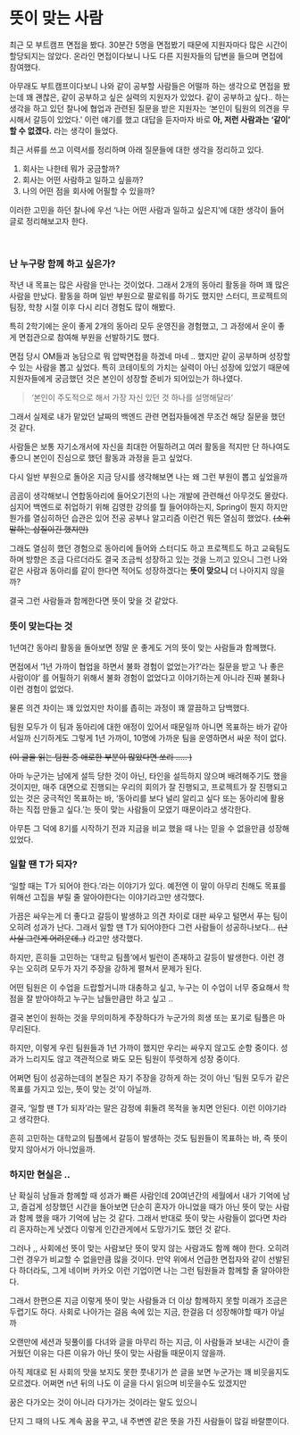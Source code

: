 # 뜻이 맞는 사람

최근 모 부트캠프 면접을 봤다. 30분간 5명을 면접봤기 때문에 지원자마다 많은 시간이 할당되지는 않았다. 온라인 면접이다보니 나도 다른 지원자들의 답변을 들으며 면접에 참여했다.

아무래도 부트캠프이다보니 나와 같이 공부할 사람들은 어떨까 하는 생각으로 면접을 봤는데 꽤 괜찮은, 같이 공부하고 싶은 실력의 지원자가 있었다. 같이 공부하고 싶다.. 하는 생각을 하고 있던 찰나에 협업과 관련된 질문을 받은 지원자는 ‘본인이 팀원의 의견을 무시해서 갈등이 있었다.' 이런 얘기를 했고 대답을 듣자마자 바로 **아, 저런 사람과는 ‘같이’ 할 수 없겠다.** 라는 생각이 들었다.

최근 서류를 쓰고 이력서를 정리하며 아래 질문들에 대한 생각을 정리하고 있다.

1. 회사는 나한테 뭐가 궁금할까?
2. 회사는 어떤 사람하고 일하고 싶을까?
3. 나의 어떤 점을 회사에 어필할 수 있을까?

이러한 고민을 하던 찰나에 우선 ‘나는 어떤 사람과 일하고 싶은지’에 대한 생각이 들어 글로 정리해보고자 한다.

<br/>

### 난 누구랑 함께 하고 싶은가?

작년 내 목표는 많은 사람을 만나는 것이었다. 그래서 2개의 동아리 활동을 하며 꽤 많은 사람을 만났다. 활동을 하며 일반 부원으로 팔로워를 하기도 했지만 스터디, 프로젝트의 팀장, 학창 시절 이후 다시 리더 경험도 많이 해봤다. 

특히 2학기에는 운이 좋게 2개의 동아리 모두 운영진을 경험했고, 그 과정에서 운이 좋게 면접관으로 참여해 부원을 선발하기도 했다.

면접 당시 OM들과 농담으로 뭐 압박면접을 하겠네 마네 .. 했지만 같이 공부하며 성장할 수 있는 사람을 뽑고 싶었다. 특히 코테이토의 가치는 실력이 아닌 성장에 있었기 때문에 지원자들에게 궁금했던 것은 본인이 성장할 준비가 되어있는가 하나였다.

> ‘본인이 주도적으로 해서 가장 자신 있던 것 하나를 설명해달라’
> 

그래서 실제로 내가 맡았던 날짜의 백엔드 관련 면접자들에겐 무조건 해당 질문을 했던 것 같다.

사람들은 보통 자기소개서에 자신을 최대한 어필하려고 여러 활동을 적지만 단 하나여도 좋으니 본인이 진심으로 했던 활동과 과정을 듣고 싶었다.

다시 일반 부원으로 돌아온 지금 당시를 생각해보면 나는 왜 그런 부원이 뽑고 싶었을까

곰곰이 생각해보니 연합동아리에 들어오기전의 나는 개발에 관련해선 아무것도 몰랐다. 심지어 백엔드로 취업하기 위해 김영한 강의를 뭘 들어야하는지, Spring이 뭔지 하지만 뭔가를 열심히하던 습관은 있어 전공 공부나 알고리즘 이런건 뭐든 열심히 했었다. ~~(소위 말하는 삽질이긴 했지만)~~  

그래도 열심히 했던 경험으로 동아리에 들어와 스터디도 하고 프로젝트도 하고 교육팀도 하며 방향은 조금 다르더라도 결국 조금씩 성장하고 있는 것을 느끼고 있으니 그런 나와 같은 사람과 동아리를 같이 한다면 적어도 성장하겠다는 **뜻이 맞으니** 더 나아지지 않을까?

결국 그런 사람들과 함께한다면 뜻이 맞을 것 같았다.

### 뜻이 맞는다는 것

1년여간 동아리 활동을 돌아보면 정말 운 좋게도 거의 뜻이 맞는 사람들과 함께했다. 

면접에서 ‘1년 가까이 협업을 하면서 불화 경험이 없었는가?’라는 질문을 받고 ‘나 좋은 사람이야’ 를 어필하기 위해서 불화 경험이 없었다고 이야기하는게 아니라 진짜 불화나 이런 경험이 없었다.

물론 의견 차이는 꽤 있었지만 차이를 좁히는 과정이 꽤 깔끔하고 담백했다.

팀원 모두가 이 팀과 동아리에 대한 애정이 있어서 때문일까 아니면 목표하는 바가 같아서일까 신기하게도 그렇게 1년 가까이, 10명에 가까운 팀을 운영하면서 싸운 적이 없다. 

~~(이 글을 읽는 팀원 중 애로한 부분이 많았다면 쏘리 ….. )~~

아마 누군가는 남에게 설득 당한 것이 아닌, 타인을 설득하지 않으며 배려해주기도 했을 것이지만, 매주 대면으로 진행되는 우리의 회의가 잘 진행되고, 프로젝트가 잘 진행되고 있는 것은 궁극적인 목표하는 바, ‘동아리를 보다 널리 알리고 싶다 또는 동아리에 활용하는 직접 만들고 싶다.’는  뜻이 맞는 사람들이 모였기 때문이라고 생각한다.

아무튼 그 덕에 8기를 시작하기 전과 지금을 비교 했을 때 나는 믿을 수 없을만큼 성장해있었다.

### 일할 땐 T가 되자?

‘일할 때는 T가 되어야 한다.’라는 이야기가 있다. 예전엔 이 말이 아무리 친해도 목표를 위해선 고집을 부릴 줄 알아야한다는 이야기라고만 생각했다.

가끔은 싸우는게 더 좋다고 갈등이 발생하고 의견 차이로 대판 싸우고 털면서 푸는 팀이 오히려 성과가 난다. 그래서 일할 땐 T가 되어야한다 그런 사람들이 성공하나보다… ~~(난 사실 그런게 어려운데..)~~ 라고만 생각했다.

하지만, 흔히들 고민하는 ‘대학교 팀플’에서 빌런이 존재하고 갈등이 발생한다. 이런 경우는 오히려 모두가 자기 주장을 강하게 펼쳐서 문제가 된다.

어떤 팀원은 이 수업을 드랍할거니까 대충하고 싶고, 누구는 이 수업이 너무 중요해서 학점을 잘 받아야하고 누구는 남들만큼만 하고 싶고 .. 

결국 본인이 원하는 것을 무의미하게 주장하다가 누군가의 희생 또는 포기로 팀플은 마무리된다.

하지만, 이렇게 우린 팀원들과 1년 가까이 했지만 우리는 싸우지 않고도 순항 중이다. 성과가 느리지도 않고 객관적으로 봐도 모든 팀원이 뚜렷하게 성장 중이다. 

어쩌면 팀이 성공하는데의 본질은 자기 주장을 강하게 하는 것이 아닌 ‘팀원 모두가 같은 목표를 가지고 있는, 뜻이 맞는 것’이 아닐까.

결국, ‘일할 땐 T가 되자’라는 말은 감정에 휘둘려 목적을 놓치면 안된다. 이런 이야기라고 생각한다.

흔히 고민하는 대학교의 팀플에서 갈등이 발생하는 것도 팀원들이 목표하는 바, 즉 뜻이 맞지 않아서가 아니었을까.

### 하지만 현실은 ..

난 확실히 남들과 함께할 때 성과가 빠른 사람인데 20여년간의 세월에서 내가 기억에 남고, 즐겁게 성장했던 시간을 돌아보면 단순히 혼자가 아니었을 때가 아닌 뜻이 맞는 사람과 함께 했을 때가 기억에 남는 것 같다.  그래서 반대로 뜻이 맞는 사람들이 없다면 차라리 혼자하는게 낫겠다 이렇게 인간관게에서 도망가기도 했던 것 같다.

그러나 ,, 사회에선 뜻이 맞는 사람보단 뜻이 맞지 않는 사람과도 함께 해야 한다. 오히려 그런 경우가 비교할 수 없을만큼 많을 것이다. 만약 위에서 언급한 면접자와 같이 선발된다 하더라도, 그게 네이버 카카오 이런 기업이면 나는 그런 팀원들과 함께할 줄 알아야한다.

그래서 한편으론 지금 이렇게 뜻이 맞는 사람들과 더 이상 함께하지 못할 미래가 조금은 두렵기도 하다. 사회로 나아가는 걸음 속에 있는 지금, 한걸음 더 성장해야할 때가 아닐까

오랜만에 세션과 뒷풀이를 다녀와 글을 마무리 하는 지금, 이 사람들과 보내는 시간이 즐거웠던 이유는 다른 이유가 아닌 뜻이 맞는 사람들 때문이지 않을까. 

아직 제대로 된 사회의 맛을 보지도 못한 풋내기가 쓴 글을 보면 누군가는 꽤 비웃을지도 모르겠다. 어쩌면 n년 뒤의 나도 이 글을 다시 읽으며 비웃을수도 있겠지만 

꿈은 다가오는 것이 아니라 다가가는 것이라는 말도 있으니

단지 그 때의 나도 계속 꿈을 꾸고, 내 주변엔 같은 뜻을 가진 사람들이 많길 바랄뿐이다.